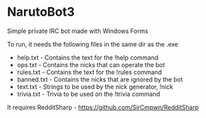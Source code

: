 NarutoBot3
=========

Simple private IRC bot made with Windows Forms

To run, it needs the following files in the same dir as the .exe

* help.txt      - Contains the text for the !help command
* ops.txt       - Contains the nicks that can operate the bot
* rules.txt     - Contains the text for the !rules command
* banned.txt    - Contains the nicks that are ignored by the bot
* text.txt      - Strings to be used by the nick generator, !nick
* trivia.txt    - Trivia to be used on the !trivia command

It requires RedditSharp - https://github.com/SirCmpwn/RedditSharp
